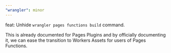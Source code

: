 ```yaml
---
"wrangler": minor
---
```


feat: Unhide `wrangler pages functions build` command.

This is already documented for Pages Plugins and by officially documenting it, we can ease the transition to Workers Assets for users of Pages Functions.
